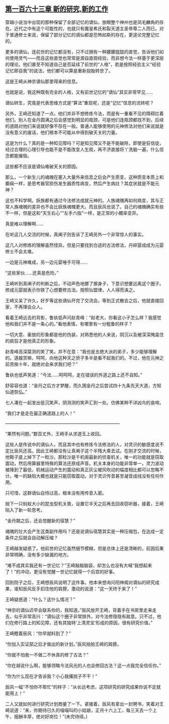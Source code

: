 ## [第一百六十三章 新的研究,新的工作](https://www.xxbiquge.com/11_11207/8919583.html)


  穿越小说当中出现的那种保留了全部记忆的谪仙，放眼整个神州也是凤毛麟角的存在。近代之中有这个可能性的，也就只有魔皇希氏和裂天道主圣帝尊二人而已。对于普通修士来说，保留了部分记忆的谪仙都是恐怖如斯的存在，更遑论完整记忆的。

  更多的谪仙，连前世的记忆都没有，只不过拥有一种朦朦胧胧的直觉，告诉他们如何使用灵气——而且这些直觉也常常是源自直观经验，而非想今法一样基于更深层的理论。他们甚至不知道自己是否延续了前世的“人格”，若是按照经验主义“经验记忆即自我”的说法，他们都可以算是重新投胎转世了。

  这是王崎从神京谪仙那里得来的信息。

  也就是说，我这种既有完全的人格，又有前世记忆的“谪仙”其实非常罕见……

  谪仙转生，究竟是代表思维方式是“算法”重现呢，还是“记忆”信息的流转呢？

  另外，王崎还知道了一点。他们并非不想修炼今法，而是有一重看不见的障碍拦着他们。别人在金丹圆满之后会感觉到明显的瓶颈，可是他们连瓶颈都找不到，后续的道路对他们来说就好像不存在一般。普通人能够使用的元神修法对他们来说就是没有意义的废话，他们根本不可能从中得到破天关的力量。

  这是为什么？真的是一种知见障吗？可是知见障又不是不能破除，即使是狂信徒，经过合理的心理引导也能不是不能改变人生观，再不济直接将丫洗脑一遍，什么信念都能摧毁。

  这些都不应该是谪仙难破天关的原因。

  那么，一个新生儿的魂魄在塞入大量外来信息之后会产生质变，这种质变本质上和癫痫一样，是思考器官损伤发生器质性病变，然后产生病灶？其症状就是不能元神？

  这也不科学啊。妖族都有通过今法修法成就元神的。人族魂魄再如何病变，其与正常人族魂魄的差异也不会比妖族魂魄更大。而且辰风也说了。自己的魂魄确实有些不一样，但是这和“天生右心”“左手六指”一样，是正常的小概率变异。

  真是难以理解啊……

  在听这几人交流的时候，真阐子则告诉了王崎另外一个非常惊人的事实。

  这几人对修炼的理解虽然怪异。但是只要找到合适的古法修法，丹碎婴成成为元婴修士不会太难。

  一边是元神难成，另一边元婴唾手可得……

  “这些家伙……还真是危险。”

  王崎听到真阐子的判断之后，不动声色地挪了挪身子，下意识想要远离这个圈子。修成元婴就表示你铁了心想要修古法。按照仙盟律，人人得而诛之。

  王崎又呆了许久，好歹等这些谪仙开完了交流会。等到正式散会之后，他就直接回家，不再理会众人。

  看着王崎远去的背影，鲁纨低声问赵青峰：“赵老大，你看这小子怎么样？我感觉他和我们并不是一条心的。”看他表情，有哪里有一分粗鲁的样子？

  一切大意、豪放的形象都是他的伪装，对熟悉他的人来说，阴沉以及被深深掩盖住的疯狂才是他真正的形象。

  赵青峰高深莫测的笑了笑。并不在意：“我也是五绝大派的弟子，多少能够理解的。道器赏嘛，呵呵，向他这种天之骄子多半是看不起我们的。不过，他在元神之前苦挨十年，就绝对会来求我们吧？”

  鲁纨也低声笑道：“今法……呵呵呵，走在错误的外道之路上还不自知。”

  舒容容也道：“金丹之后方才梦醒，而久困金丹之后尝试四十九条先天大道，方知仙道恢弘。”

  七人凑在一起发出低沉笑声，阴测测的笑声汇到一处。仿佛某种不详凶鸟的哀啼。

  “我们才是走在最正确道路上的人！”

  ——————————————————————————

  “果然有问题。”数百丈外，王崎手从求道玉上收回。

  这些人是传说中的谪仙人，而且其中也有修炼今法修法的人，对灵识的敏感度说不定比辰风还高。因此王崎都没有让真阐子这个半残大乘去试。在刚才交流的时候，他鞋子底上掉下了一粒沙。那粒沙是千机阁最新的侦查机关，唯一的功能就是窃取震动，然后用算器里特殊的算法还原成声音。机关本身的功能非常单一，灵力波动被降到了最低，机械运动产生的震动和真正灰尘被风吹动的幅度相比都可以忽略不计。唯一的缺陷大概也就是只能窃取震动。对于灵识传音甚至凝音成线没有任何作用。

  只可惜，这群谪仙自恃过高，根本没有用传音入密。

  抛下一只蚂蚁大小的昆虫型机关兽，设置它半天之后再去回收窃听器，接着，王崎陷入了新一轮思考。

  “金丹期之后，还会觉醒新的宿慧？”

  魂魄的壮大会产生这类副作用吗？还是说谪仙宿慧其实是一种压缩包，在达成一定条件之后就会自动解压缩？

  王崎越发疑惑了。他前世的记忆虽然细节模糊，但是总体上还是清晰的，前因后果非常明确，没有多少缺漏的地方。

  “难不成其实我还有一世记忆？”王崎敲敲脑袋，却怎么也没有大喊“我想起来了！”的冲动，更没有觉醒一世记忆就得一个后宫的好事。

  回到院子之后，王崎想辰风说明了这件事。他本来想询问阳神阁对谪仙的研究成果，谁知辰风反手扣住他的肩膀，激动的说道：“这一天终于来了！”

  王崎疑惑道：“什么？这什么情况？”

  “神京的谪仙迟早会联系你的，我知道。”辰风放开王崎，背着手在书房里走来走去，似乎非常高兴：“谪仙这个圈子非常排外，对今法修隐隐有敌意。只不过，他们在修行路上的知见障，还有其独特‘上清灵宝’形成的原因，很有研究价值。”

  王崎瞪着辰风：“你早就料到了？”

  “你加入实证部之后才做出的新计划。”辰风拍拍王崎的肩膀。

  “你就不怕我一不做二不休真的修了古法？”

  “你在胡说什么啊，能够领略今法风光的人也会修回古法？这一点我完全信任你。”

  “你为什么现在才告诉我？小心我撂挑子不干！”

  辰风一幅“不怕你不帮忙”的样子：“从长远考虑，这项研究的研究成果你说不定就能用上！”

  二人又就如何进行研究计划商量了一下。紧接着，辰风有拿出一封聘书，笑着对王崎说道：“来，你期待已久的喵喵叫的小姑娘，正月十六上工，每三天去一个上午，报酬丰厚，绝对好岗位！”(未完待续。)
